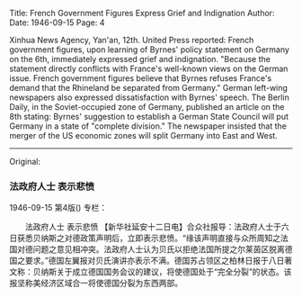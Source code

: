 Title: French Government Figures Express Grief and Indignation
Author:
Date: 1946-09-15
Page: 4
    
Xinhua News Agency, Yan'an, 12th. United Press reported: French government figures, upon learning of Byrnes' policy statement on Germany on the 6th, immediately expressed grief and indignation. "Because the statement directly conflicts with France's well-known views on the German issue. French government figures believe that Byrnes refuses France's demand that the Rhineland be separated from Germany." German left-wing newspapers also expressed dissatisfaction with Byrnes' speech. The Berlin Daily, in the Soviet-occupied zone of Germany, published an article on the 8th stating: Byrnes' suggestion to establish a German State Council will put Germany in a state of "complete division." The newspaper insisted that the merger of the US economic zones will split Germany into East and West.



<hr /> 

Original: 


### 法政府人士  表示悲愤

1946-09-15
第4版()
专栏：

　　法政府人士
    表示悲愤
    【新华社延安十二日电】合众社报导：法政府人士于六日获悉贝纳斯之对德政策声明后，立即表示悲愤。“缘该声明直接与众所周知之法国对德问题之意见相冲突。法政府人士认为贝氏以拒绝法国所提之尔莱茵区脱离德国之要求。”德国左翼报对贝氏演讲亦表示不满。德国苏占领区之柏林日报于八日著文称：贝纳斯关于成立德国国务会议的建议，将使德国处于“完全分裂”的状态。该报坚称美经济区域合一将使德国分裂为东西两部。

